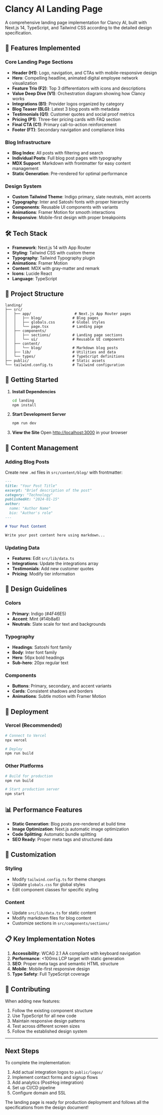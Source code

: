 # Clancy AI Landing Page

A comprehensive landing page implementation for Clancy AI, built with Next.js 14, TypeScript, and Tailwind CSS according to the detailed design specification.

## 🚀 Features Implemented

### Core Landing Page Sections
- **Header (H1)**: Logo, navigation, and CTAs with mobile-responsive design
- **Hero**: Compelling headline, animated digital employee network visualization
- **Feature Trio (F2)**: Top 3 differentiators with icons and descriptions
- **Value Deep Dive (V1)**: Orchestration diagram showing how Clancy works
- **Integrations (B1)**: Provider logos organized by category
- **Blog Teaser (BLG)**: Latest 3 blog posts with metadata
- **Testimonials (Q1)**: Customer quotes and social proof metrics
- **Pricing (P1)**: Three-tier pricing cards with FAQ section
- **Final CTA (C1)**: Primary call-to-action reinforcement
- **Footer (FT)**: Secondary navigation and compliance links

### Blog Infrastructure
- **Blog Index**: All posts with filtering and search
- **Individual Posts**: Full blog post pages with typography
- **MDX Support**: Markdown with frontmatter for easy content management
- **Static Generation**: Pre-rendered for optimal performance

### Design System
- **Custom Tailwind Theme**: Indigo primary, slate neutrals, mint accents
- **Typography**: Inter and Satoshi fonts with proper hierarchy
- **Components**: Reusable UI components with variants
- **Animations**: Framer Motion for smooth interactions
- **Responsive**: Mobile-first design with proper breakpoints

## 🛠 Tech Stack

- **Framework**: Next.js 14 with App Router
- **Styling**: Tailwind CSS with custom theme
- **Typography**: Tailwind Typography plugin
- **Animations**: Framer Motion
- **Content**: MDX with gray-matter and remark
- **Icons**: Lucide React
- **Language**: TypeScript

## 📁 Project Structure

```
landing/
├── src/
│   ├── app/                    # Next.js App Router pages
│   │   ├── blog/              # Blog pages
│   │   ├── globals.css        # Global styles
│   │   └── page.tsx           # Landing page
│   ├── components/
│   │   ├── sections/          # Landing page sections
│   │   └── ui/                # Reusable UI components
│   ├── content/
│   │   └── blog/              # Markdown blog posts
│   ├── lib/                   # Utilities and data
│   └── types/                 # TypeScript definitions
├── public/                    # Static assets
└── tailwind.config.ts         # Tailwind configuration
```

## 🚦 Getting Started

1. **Install Dependencies**
   ```bash
   cd landing
   npm install
   ```

2. **Start Development Server**
   ```bash
   npm run dev
   ```

3. **View the Site**
   Open [http://localhost:3000](http://localhost:3000) in your browser

## 📝 Content Management

### Adding Blog Posts
Create new `.md` files in `src/content/blog/` with frontmatter:

```markdown
---
title: "Your Post Title"
excerpt: "Brief description of the post"
category: "Technology"
publishedAt: "2024-01-15"
author:
  name: "Author Name"
  bio: "Author's role"
---

# Your Post Content

Write your post content here using markdown...
```

### Updating Data
- **Features**: Edit `src/lib/data.ts`
- **Integrations**: Update the integrations array
- **Testimonials**: Add new customer quotes
- **Pricing**: Modify tier information

## 🎨 Design Guidelines

### Colors
- **Primary**: Indigo (#4F46E5)
- **Accent**: Mint (#14b8a6)
- **Neutrals**: Slate scale for text and backgrounds

### Typography
- **Headings**: Satoshi font family
- **Body**: Inter font family
- **Hero**: 56px bold headings
- **Sub-hero**: 20px regular text

### Components
- **Buttons**: Primary, secondary, and accent variants
- **Cards**: Consistent shadows and borders
- **Animations**: Subtle motion with Framer Motion

## 🚢 Deployment

### Vercel (Recommended)
```bash
# Connect to Vercel
npx vercel

# Deploy
npm run build
```

### Other Platforms
```bash
# Build for production
npm run build

# Start production server
npm start
```

## 📊 Performance Features

- **Static Generation**: Blog posts pre-rendered at build time
- **Image Optimization**: Next.js automatic image optimization
- **Code Splitting**: Automatic bundle splitting
- **SEO Ready**: Proper meta tags and structured data

## 🔧 Customization

### Styling
- Modify `tailwind.config.ts` for theme changes
- Update `globals.css` for global styles
- Edit component classes for specific styling

### Content
- Update `src/lib/data.ts` for static content
- Modify markdown files for blog content
- Customize sections in `src/components/sections/`

## 📋 Key Implementation Notes

1. **Accessibility**: WCAG 2.1 AA compliant with keyboard navigation
2. **Performance**: <100ms LCP target with static generation
3. **SEO**: Proper meta tags and semantic HTML structure
4. **Mobile**: Mobile-first responsive design
5. **Type Safety**: Full TypeScript coverage

## 🤝 Contributing

When adding new features:
1. Follow the existing component structure
2. Use TypeScript for all new code
3. Maintain responsive design patterns
4. Test across different screen sizes
5. Follow the established design system

---

## Next Steps

To complete the implementation:
1. Add actual integration logos to `public/logos/`
2. Implement contact forms and signup flows
3. Add analytics (PostHog integration)
4. Set up CI/CD pipeline
5. Configure domain and SSL

The landing page is ready for production deployment and follows all the specifications from the design document!
